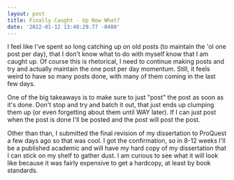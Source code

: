 ```yaml
--- 
layout: post 
title: Finally Caught - Up Now What?
date: '2022-01-12 13:40:29.77 -0400' 
--- 
```

I feel like I've spent so long catching up on old posts (to maintain the 'ol one post per day), that I don't 
know what to do with myself know that I am caught up. Of course this is rhetorical, I need to continue making 
posts and try and actually maintain the one post per day momentum. Still, it feels weird to have so many posts 
done, with many of them coming in the last few days. 

One of the big takeaways is to make sure to just "post" the post as soon as it's done. Don't stop and try and 
batch it out, that just ends up clumping them up (or even forgetting about them until WAY later). If I can just 
post when the post is done I'll be posted and the post will post the post. 

Other than than, I submitted the final revision of my dissertation to ProQuest a few days ago so that was cool. 
I got the confirmation, so in 8-12 weeks I'll be a published academic and will have my hard copy of my 
dissertation that I can stick on my shelf to gather dust. I am curious to see what it will look like because it 
was fairly expensive to get a hardcopy, at least by book standards.

